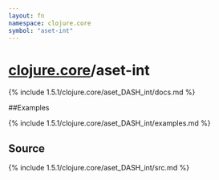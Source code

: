 ```yaml
---
layout: fn
namespace: clojure.core
symbol: "aset-int"
---
```


# [clojure.core](../)/aset-int

{% include 1.5.1/clojure.core/aset_DASH_int/docs.md %}

##Examples

{% include 1.5.1/clojure.core/aset_DASH_int/examples.md %}
## Source
{% include 1.5.1/clojure.core/aset_DASH_int/src.md %}

